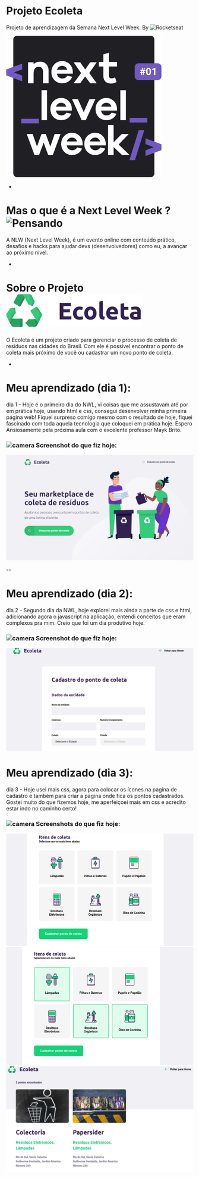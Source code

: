 # Projeto Ecoleta
Projeto de aprendizagem da Semana Next Level Week. By ![Rocketseat](https://raw.githubusercontent.com/bmndx/next-level-week-starter/4e4b2f3335ebf0857f2da9ef1d2150651ee5faf1/img/rocketseat.svg)


![Next Level Week](img/nwl.svg)

-

# Mas o que é a Next Level Week ? ![Pensando](https://pngimage.net/wp-content/uploads/2018/06/think-emoji-png-6.png)

A NLW (Next Level Week), é um evento online com conteúdo prático, desafios e hacks para ajudar devs (desenvolvedores) como eu, a avançar ao próximo nível.

-

# Sobre o Projeto ![Ecoleta](public/assets/logo.svg)

O Ecoleta é um projeto criado para gerenciar o processo de coleta de resíduos nas cidades do Brasil. Com ele é possível encontrar o ponto de coleta mais próximo de você ou cadastrar um novo ponto de coleta.

-

# Meu aprendizado (dia 1):

dia 1 - Hoje é o primeiro dia do NWL, vi coisas que me assustavam até por em prática hoje, usando html e css, consegui desenvolver minha primeira página web! Fiquei surpreso comigo mesmo com o resultado de hoje, fiquei fascinado com toda aquela tecnologia que coloquei em prática hoje. Espero Ansiosamente pela próxima aula com o excelente professor Mayk Brito.

### ![camera](https://github.githubassets.com/images/icons/emoji/unicode/1f4f7.png) Screenshot do que fiz hoje:

![HomePageProjeto](img/homePageEcoleta.png)

--

# Meu aprendizado (dia 2):

dia 2 - Segundo dia da NWL, hoje explorei mais ainda a parte de css e html, adicionando agora o javascript na aplicação, entendi conceitos que eram complexos pra mim. Creio que foi um dia produtivo hoje.

### ![camera](https://github.githubassets.com/images/icons/emoji/unicode/1f4f7.png) Screenshot do que fiz hoje:

![PageCadastro](img/cadastroPage.png)

# Meu aprendizado (dia 3):

dia 3 - Hoje usei mais css, agora para colocar os ícones na pagina de cadastro e também
para criar a pagina onde fica os pontos cadastrados. Gostei muito do que fizemos hoje,
me aperfeiçoei mais em css e acredito estar indo no caminho certo!

### ![camera](https://github.githubassets.com/images/icons/emoji/unicode/1f4f7.png) Screenshots do que fiz hoje:

![Dia3](img/paginaCadastro.png) 
![Dia3](img/paginaCadastro2.png)
![Dia3](img/jaCadastrado.png)

